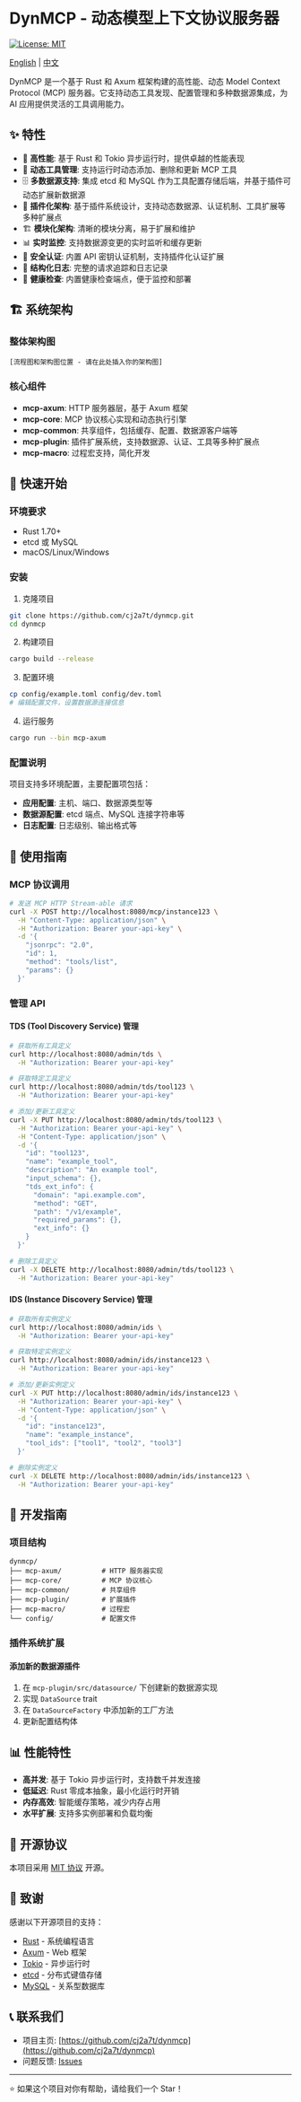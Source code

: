 # DynMCP - 动态模型上下文协议服务器

[![License: MIT](https://img.shields.io/badge/License-MIT-yellow.svg)](https://opensource.org/licenses/MIT)

[English](README.md) | [中文](README-CN.md)

DynMCP 是一个基于 Rust 和 Axum 框架构建的高性能、动态 Model Context Protocol (MCP) 服务器。它支持动态工具发现、配置管理和多种数据源集成，为 AI 应用提供灵活的工具调用能力。

## ✨ 特性

- 🚀 **高性能**: 基于 Rust 和 Tokio 异步运行时，提供卓越的性能表现
- 🔧 **动态工具管理**: 支持运行时动态添加、删除和更新 MCP 工具
- 🗄️ **多数据源支持**: 集成 etcd 和 MySQL 作为工具配置存储后端，并基于插件可动态扩展新数据源
- 🔌 **插件化架构**: 基于插件系统设计，支持动态数据源、认证机制、工具扩展等多种扩展点
- 🏗️ **模块化架构**: 清晰的模块分离，易于扩展和维护
- 📊 **实时监控**: 支持数据源变更的实时监听和缓存更新
- 🔐 **安全认证**: 内置 API 密钥认证机制，支持插件化认证扩展
- 📝 **结构化日志**: 完整的请求追踪和日志记录
- 🏥 **健康检查**: 内置健康检查端点，便于监控和部署

## 🏗️ 系统架构

### 整体架构图

```
[流程图和架构图位置 - 请在此处插入你的架构图]
```

### 核心组件

- **mcp-axum**: HTTP 服务器层，基于 Axum 框架
- **mcp-core**: MCP 协议核心实现和动态执行引擎
- **mcp-common**: 共享组件，包括缓存、配置、数据源客户端等
- **mcp-plugin**: 插件扩展系统，支持数据源、认证、工具等多种扩展点
- **mcp-macro**: 过程宏支持，简化开发

## 🚀 快速开始

### 环境要求

- Rust 1.70+
- etcd 或 MySQL
- macOS/Linux/Windows

### 安装

1. 克隆项目
```bash
git clone https://github.com/cj2a7t/dynmcp.git
cd dynmcp
```

2. 构建项目
```bash
cargo build --release
```

3. 配置环境
```bash
cp config/example.toml config/dev.toml
# 编辑配置文件，设置数据源连接信息
```

4. 运行服务
```bash
cargo run --bin mcp-axum
```

### 配置说明

项目支持多环境配置，主要配置项包括：

- **应用配置**: 主机、端口、数据源类型等
- **数据源配置**: etcd 端点、MySQL 连接字符串等
- **日志配置**: 日志级别、输出格式等

## 📖 使用指南

### MCP 协议调用

```bash
# 发送 MCP HTTP Stream-able 请求
curl -X POST http://localhost:8080/mcp/instance123 \
  -H "Content-Type: application/json" \
  -H "Authorization: Bearer your-api-key" \
  -d '{
    "jsonrpc": "2.0",
    "id": 1,
    "method": "tools/list",
    "params": {}
  }'
```

### 管理 API

#### TDS (Tool Discovery Service) 管理

```bash
# 获取所有工具定义
curl http://localhost:8080/admin/tds \
  -H "Authorization: Bearer your-api-key"

# 获取特定工具定义
curl http://localhost:8080/admin/tds/tool123 \
  -H "Authorization: Bearer your-api-key"

# 添加/更新工具定义
curl -X PUT http://localhost:8080/admin/tds/tool123 \
  -H "Authorization: Bearer your-api-key" \
  -H "Content-Type: application/json" \
  -d '{
    "id": "tool123",
    "name": "example_tool",
    "description": "An example tool",
    "input_schema": {},
    "tds_ext_info": {
      "domain": "api.example.com",
      "method": "GET",
      "path": "/v1/example",
      "required_params": {},
      "ext_info": {}
    }
  }'

# 删除工具定义
curl -X DELETE http://localhost:8080/admin/tds/tool123 \
  -H "Authorization: Bearer your-api-key"
```

#### IDS (Instance Discovery Service) 管理

```bash
# 获取所有实例定义
curl http://localhost:8080/admin/ids \
  -H "Authorization: Bearer your-api-key"

# 获取特定实例定义
curl http://localhost:8080/admin/ids/instance123 \
  -H "Authorization: Bearer your-api-key"

# 添加/更新实例定义
curl -X PUT http://localhost:8080/admin/ids/instance123 \
  -H "Authorization: Bearer your-api-key" \
  -H "Content-Type: application/json" \
  -d '{
    "id": "instance123",
    "name": "example_instance",
    "tool_ids": ["tool1", "tool2", "tool3"]
  }'

# 删除实例定义
curl -X DELETE http://localhost:8080/admin/ids/instance123 \
  -H "Authorization: Bearer your-api-key"
```

## 🔧 开发指南

### 项目结构

```
dynmcp/
├── mcp-axum/          # HTTP 服务器实现
├── mcp-core/          # MCP 协议核心
├── mcp-common/        # 共享组件
├── mcp-plugin/        # 扩展插件
├── mcp-macro/         # 过程宏
└── config/            # 配置文件
```

### 插件系统扩展

#### 添加新的数据源插件

1. 在 `mcp-plugin/src/datasource/` 下创建新的数据源实现
2. 实现 `DataSource` trait
3. 在 `DataSourceFactory` 中添加新的工厂方法
4. 更新配置结构体

## 📊 性能特性

- **高并发**: 基于 Tokio 异步运行时，支持数千并发连接
- **低延迟**: Rust 零成本抽象，最小化运行时开销
- **内存高效**: 智能缓存策略，减少内存占用
- **水平扩展**: 支持多实例部署和负载均衡

## 📄 开源协议

本项目采用 [MIT 协议](LICENSE) 开源。

## 🙏 致谢

感谢以下开源项目的支持：

- [Rust](https://www.rust-lang.org/) - 系统编程语言
- [Axum](https://github.com/tokio-rs/axum) - Web 框架
- [Tokio](https://tokio.rs/) - 异步运行时
- [etcd](https://etcd.io/) - 分布式键值存储
- [MySQL](https://www.mysql.com/) - 关系型数据库

## 📞 联系我们

- 项目主页: [https://github.com/cj2a7t/dynmcp](https://github.com/cj2a7t/dynmcp)
- 问题反馈: [Issues](https://github.com/cj2a7t/dynmcp/issues)

---

⭐ 如果这个项目对你有帮助，请给我们一个 Star！ 
